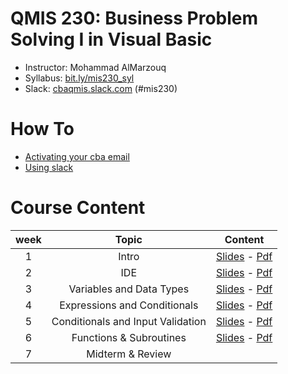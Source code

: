 # QMIS 230: Business Problem Solving I in Visual Basic

- Instructor: Mohammad AlMarzouq
- Syllabus: [bit.ly/mis230_syl](http://bit.ly/mis230_syl)
- Slack: [cbaqmis.slack.com](http://cbaqmis.slack.com) (#mis230)

# How To

- [Activating your cba email](https://www.youtube.com/watch?v=DYxVrJuC5mM)
- [Using slack](https://www.youtube.com/watch?v=goanGBJjJ54)

# Course Content

| week | Topic | Content |
| :---: | :-----: | :--------------:|
| 1 | Intro | [Slides](http://qmisr.github.io/mis230vb/week1.slides.html) - [Pdf](http://qmisr.github.io/mis230vb/week1.pdf)
| 2 | IDE | [Slides](http://qmisr.github.io/mis230vb/week2.slides.html) - [Pdf](http://qmisr.github.io/mis230vb/week2.pdf)
| 3 | Variables and Data Types | [Slides](http://qmisr.github.io/mis230vb/week3.slides.html) - [Pdf](http://qmisr.github.io/mis230vb/week3.pdf)
| 4 | Expressions and Conditionals | [Slides](http://qmisr.github.io/mis230vb/week4.slides.html) - [Pdf](http://qmisr.github.io/mis230vb/week4.pdf)
| 5 | Conditionals and Input Validation | [Slides](http://qmisr.github.io/mis230vb/week5.slides.html) - [Pdf](http://qmisr.github.io/mis230vb/week5.pdf)
| 6 | Functions & Subroutines | [Slides](http://qmisr.github.io/mis230vb/week6.slides.html) - [Pdf](http://qmisr.github.io/mis230vb/week6.pdf)
| 7 | Midterm & Review |